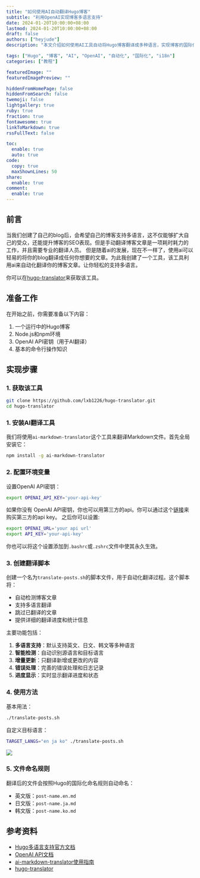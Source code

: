```yaml
---
title: "如何使用AI自动翻译Hugo博客"
subtitle: "利用OpenAI实现博客多语言支持"
date: 2024-01-20T10:00:00+08:00
lastmod: 2024-01-20T10:00:00+08:00
draft: false
authors: ["heyjude"] 
description: "本文介绍如何使用AI工具自动将Hugo博客翻译成多种语言，实现博客的国际化。"

tags: ["Hugo", "博客", "AI", "OpenAI", "自动化", "国际化", "i18n"]
categories: ["教程"]

featuredImage: ""
featuredImagePreview: ""

hiddenFromHomePage: false
hiddenFromSearch: false
twemoji: false
lightgallery: true
ruby: true
fraction: true
fontawesome: true
linkToMarkdown: true
rssFullText: false

toc:
  enable: true
  auto: true
code:
  copy: true
  maxShownLines: 50
share:
  enable: true
comment:
  enable: true
---
```


## 前言

当我们创建了自己的blog后，会希望自己的博客支持多语言，这不仅能够扩大自己的受众，还能提升博客的SEO表现。但是手动翻译博客文章是一项耗时耗力的工作，并且需要专业的翻译人员。 但是随着ai的发展，现在不一样了，使用ai可以轻易的将你的blog翻译成任何你想要的文章。为此我创建了一个工具，该工具利用ai来自动化翻译你的博客文章。让你轻松的支持多语言。

你可以在[hugo-translator](https://github.com/lxb1226/hugo-translator)来获取该工具。

## 准备工作

在开始之前，你需要准备以下内容：

1. 一个运行中的Hugo博客
2. Node.js和npm环境
3. OpenAI API密钥（用于AI翻译）
4. 基本的命令行操作知识

## 实现步骤

### 1. 获取该工具

```bash
git clone https://github.com/lxb1226/hugo-translator.git
cd hugo-translator
```

### 1. 安装AI翻译工具

我们将使用`ai-markdown-translator`这个工具来翻译Markdown文件。首先全局安装它：

```bash
npm install -g ai-markdown-translator
```

### 2. 配置环境变量

设置OpenAI API密钥：

```bash
export OPENAI_API_KEY='your-api-key'
```
如果你没有 OpenAI API密钥，你也可以用第三方的api。你可以通过这个[链接](https://aihubmix.com?aff=jqnC)来购买第三方的api key。
之后你可以设置:
```bash
export OPENAI_URL='your api url'
export API_KEY='your-api-key'
```

你也可以将这个设置添加到`.bashrc`或`.zshrc`文件中使其永久生效。

### 3. 创建翻译脚本

创建一个名为`translate-posts.sh`的脚本文件，用于自动化翻译过程。这个脚本将：

- 自动检测博客文章
- 支持多语言翻译
- 跳过已翻译的文章
- 提供详细的翻译进度和统计信息

主要功能包括：

1. **多语言支持**：默认支持英文、日文、韩文等多种语言
2. **智能检测**：自动识别源语言和目标语言
3. **增量更新**：只翻译新增或更改的内容
4. **错误处理**：完善的错误处理和日志记录
5. **进度显示**：实时显示翻译进度和状态

### 4. 使用方法

基本用法：

```bash
./translate-posts.sh
```

自定义目标语言：

```bash
TARGET_LANGS="en ja ko" ./translate-posts.sh
```
![](https://img.music-poster.art/2025/06/332de26f29f6f15ea703b5e8feae913e.png)

### 5. 文件命名规则

翻译后的文件会按照Hugo的国际化命名规则自动命名：

- 英文版：`post-name.en.md`
- 日文版：`post-name.ja.md`
- 韩文版：`post-name.ko.md`

## 参考资料

- [Hugo多语言支持官方文档](https://gohugo.io/content-management/multilingual/)
- [OpenAI API文档](https://platform.openai.com/docs/api-reference)
- [ai-markdown-translator使用指南](https://github.com/h7ml/ai-markdown-translator)
- [hugo-translator](https://github.com/lxb1226/hugo-translator)